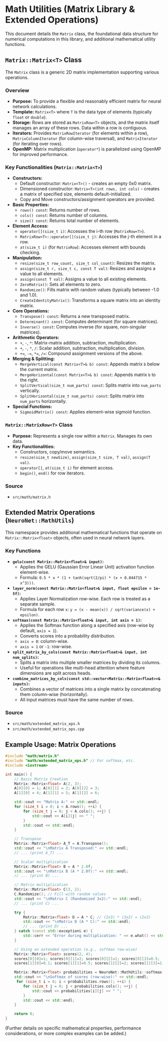 # Math Utilities (Matrix Library & Extended Operations)

This document details the `Matrix` class, the foundational data structure for numerical computations in this library, and additional mathematical utility functions.

## `Matrix::Matrix<T>` Class

The `Matrix` class is a generic 2D matrix implementation supporting various operations.

### Overview
*   **Purpose:** To provide a flexible and reasonably efficient matrix for neural network calculations.
*   **Template:** `Matrix<T>` where `T` is the data type of elements (typically `float` or `double`).
*   **Storage:** Rows are stored as `MatrixRow<T>` objects, and the matrix itself manages an array of these rows. Data within a row is contiguous.
*   **Iterators:** Provides `MatrixRowIterator` (for elements within a row), `MatrixColumnIterator` (for column-wise traversal), and `MatrixIterator` (for iterating over rows).
*   **OpenMP:** Matrix multiplication (`operator*`) is parallelized using OpenMP for improved performance.

### Key Functionalities (`Matrix::Matrix<T>`)
*   **Constructors:**
    *   Default constructor: `Matrix<T>()` - creates an empty 0x0 matrix.
    *   Dimensioned constructor: `Matrix<T>(int rows, int cols)` - creates a matrix of specified size, elements default-initialized.
    *   Copy and Move constructors/assignment operators are provided.
*   **Basic Properties:**
    *   `rows() const`: Returns number of rows.
    *   `cols() const`: Returns number of columns.
    *   `size() const`: Returns total number of elements.
*   **Element Access:**
    *   `operator[](size_t i)`: Accesses the i-th row (`MatrixRow<T>`).
    *   `MatrixRow<T>::operator[](size_t j)`: Accesses the j-th element in a row.
    *   `at(size_t i)` (for `MatrixRow`): Accesses element with bounds checking.
*   **Manipulation:**
    *   `resize(size_t row_count, size_t col_count)`: Resizes the matrix.
    *   `assign(size_t r, size_t c, const T val)`: Resizes and assigns a value to all elements.
    *   `assign(const T val)`: Assigns a value to all existing elements.
    *   `ZeroMatrix()`: Sets all elements to zero.
    *   `Randomize()`: Fills matrix with random values (typically between -1.0 and 1.0).
    *   `CreateIdentityMatrix()`: Transforms a square matrix into an identity matrix.
*   **Core Operations:**
    *   `Transpose() const`: Returns a new transposed matrix.
    *   `Determinant() const`: Computes determinant (for square matrices).
    *   `Inverse() const`: Computes inverse (for square, non-singular matrices).
*   **Arithmetic Operators:**
    *   `+`, `-`, `*`: Matrix-matrix addition, subtraction, multiplication.
    *   `+`, `-`, `*`, `/`: Scalar addition, subtraction, multiplication, division.
    *   `+=`, `-=`, `*=`, `/=`: Compound assignment versions of the above.
*   **Merging & Splitting:**
    *   `MergeVertical(const Matrix<T>& b) const`: Appends matrix `b` below the current matrix.
    *   `MergeHorizontal(const Matrix<T>& b) const`: Appends matrix `b` to the right.
    *   `SplitVertical(size_t num_parts) const`: Splits matrix into `num_parts` vertically.
    *   `SplitHorizontal(size_t num_parts) const`: Splits matrix into `num_parts` horizontally.
*   **Special Functions:**
    *   `SigmoidMatrix() const`: Applies element-wise sigmoid function.

### `Matrix::MatrixRow<T>` Class
*   **Purpose:** Represents a single row within a `Matrix`. Manages its own data.
*   **Key Functionalities:**
    *   Constructors, copy/move semantics.
    *   `resize(size_t newSize)`, `assign(size_t size, T val)`, `assign(T val)`.
    *   `operator[]`, `at(size_t i)` for element access.
    *   `begin()`, `end()` for row iterators.

### Source
*   `src/math/matrix.h`

## Extended Matrix Operations (`NeuroNet::MathUtils`)

This namespace provides additional mathematical functions that operate on `Matrix::Matrix<float>` objects, often used in neural network layers.

### Key Functions

*   **`gelu(const Matrix::Matrix<float>& input)`:**
    *   Applies the GELU (Gaussian Error Linear Unit) activation function element-wise.
    *   Formula: `0.5 * x * (1 + tanh(sqrt(2/pi) * (x + 0.044715 * x^3)))`.
*   **`layer_norm(const Matrix::Matrix<float>& input, float epsilon = 1e-5f)`:**
    *   Applies Layer Normalization row-wise. Each row is treated as a separate sample.
    *   Formula for each row `x`: `y = (x - mean(x)) / sqrt(variance(x) + epsilon)`.
*   **`softmax(const Matrix::Matrix<float>& input, int axis = 1)`:**
    *   Applies the Softmax function along a specified axis (row-wise by default, `axis = 1`).
    *   Converts scores into a probability distribution.
    *   `axis = 0`: column-wise.
    *   `axis = 1` or `-1`: row-wise.
*   **`split_matrix_by_cols(const Matrix::Matrix<float>& input, int num_splits)`:**
    *   Splits a matrix into multiple smaller matrices by dividing its columns.
    *   Useful for operations like multi-head attention where feature dimensions are split across heads.
*   **`combine_matrices_by_cols(const std::vector<Matrix::Matrix<float>>& inputs)`:**
    *   Combines a vector of matrices into a single matrix by concatenating them column-wise (horizontally).
    *   All input matrices must have the same number of rows.

### Source
*   `src/math/extended_matrix_ops.h`
*   `src/math/extended_matrix_ops.cpp`

## Example Usage: Matrix Operations

```cpp
#include "math/matrix.h"
#include "math/extended_matrix_ops.h" // For softmax, etc.
#include <iostream>

int main() {
    // Basic Matrix Creation
    Matrix::Matrix<float> A(2, 3);
    A[0][0] = 1; A[0][1] = 2; A[0][2] = 3;
    A[1][0] = 4; A[1][1] = 5; A[1][2] = 6;

    std::cout << "Matrix A:" << std::endl;
    for (size_t i = 0; i < A.rows(); ++i) {
        for (size_t j = 0; j < A.cols(); ++j) {
            std::cout << A[i][j] << " ";
        }
        std::cout << std::endl;
    }

    // Transpose
    Matrix::Matrix<float> A_T = A.Transpose();
    std::cout << "\nMatrix A Transposed:" << std::endl;
    // ... (print A_T) ...

    // Scalar multiplication
    Matrix::Matrix<float> B = A * 2.0f;
    std::cout << "\nMatrix B (A * 2.0f):" << std::endl;
    // ... (print B) ...

    // Matrix multiplication
    Matrix::Matrix<float> C(3, 2);
    C.Randomize(); // Fill with random values
    std::cout << "\nMatrix C (Randomized 3x2):" << std::endl;
    // ... (print C) ...

    try {
        Matrix::Matrix<float> D = A * C; // (2x3) * (3x2) = (2x2)
        std::cout << "\nMatrix D (A * C):" << std::endl;
        // ... (print D) ...
    } catch (const std::exception& e) {
        std::cerr << "Error during multiplication: " << e.what() << std::endl;
    }

    // Using an extended operation (e.g., softmax row-wise)
    Matrix::Matrix<float> scores(2, 4);
    scores[0][0]=1; scores[0][1]=2; scores[0][2]=1; scores[0][3]=0.5;
    scores[1][0]=0.1; scores[1][1]=0.5; scores[1][2]=2; scores[1][3]=1.5;

    Matrix::Matrix<float> probabilities = NeuroNet::MathUtils::softmax(scores, 1); // axis = 1 for row-wise
    std::cout << "\nSoftmax of scores (row-wise):" << std::endl;
     for (size_t i = 0; i < probabilities.rows(); ++i) {
        for (size_t j = 0; j < probabilities.cols(); ++j) {
            std::cout << probabilities[i][j] << " ";
        }
        std::cout << std::endl;
    }

    return 0;
}
```

(Further details on specific mathematical properties, performance considerations, or more complex examples can be added.)
